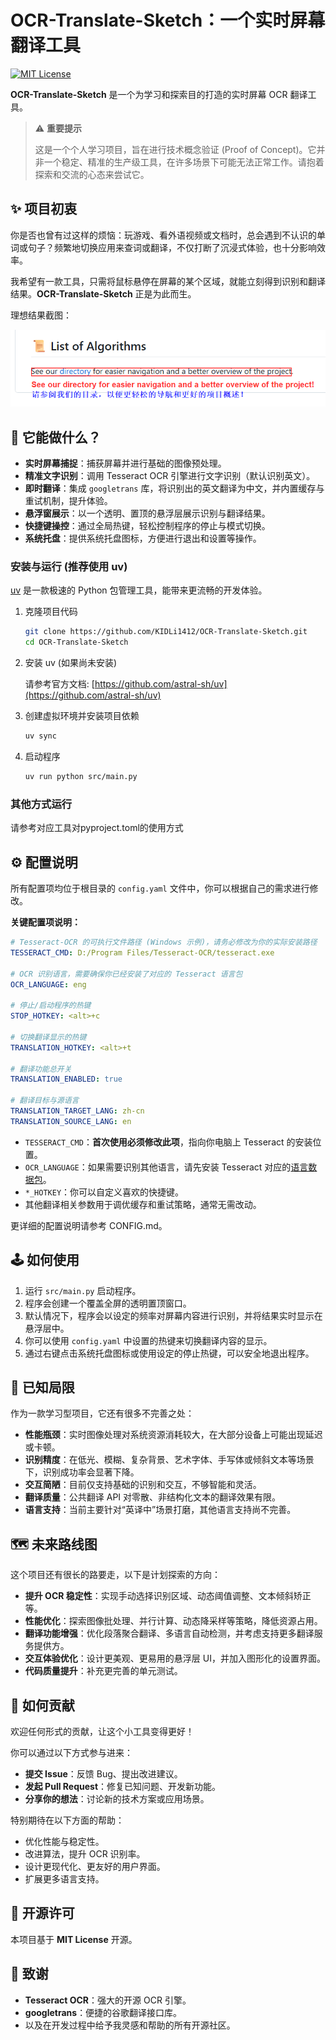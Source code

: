 # OCR-Translate-Sketch：一个实时屏幕翻译工具

[![MIT License](https://img.shields.io/badge/License-MIT-green.svg)](https://github.com/KIDLi1412/OCR-Translate-Sketch/blob/master/LICENSE)

**OCR-Translate-Sketch** 是一个为学习和探索目的打造的实时屏幕 OCR 翻译工具。

> ⚠️ **重要提示**
>
> 这是一个个人学习项目，旨在进行技术概念验证 (Proof of Concept)。它并非一个稳定、精准的生产级工具，在许多场景下可能无法正常工作。请抱着探索和交流的心态来尝试它。

## ✨ 项目初衷

你是否也曾有过这样的烦恼：玩游戏、看外语视频或文档时，总会遇到不认识的单词或句子？频繁地切换应用来查词或翻译，不仅打断了沉浸式体验，也十分影响效率。

我希望有一款工具，只需将鼠标悬停在屏幕的某个区域，就能立刻得到识别和翻译结果。**OCR-Translate-Sketch** 正是为此而生。

理想结果截图：

![Demo PNG](docs/demo.png)

## 🚀 它能做什么？

*   **实时屏幕捕捉**：捕获屏幕并进行基础的图像预处理。
*   **精准文字识别**：调用 Tesseract OCR 引擎进行文字识别（默认识别英文）。
*   **即时翻译**：集成 `googletrans` 库，将识别出的英文翻译为中文，并内置缓存与重试机制，提升体验。
*   **悬浮窗展示**：以一个透明、置顶的悬浮层展示识别与翻译结果。
*   **快捷键操控**：通过全局热键，轻松控制程序的停止与模式切换。
*   **系统托盘**：提供系统托盘图标，方便进行退出和设置等操作。

### 安装与运行 (推荐使用 uv)

[uv](https://github.com/astral-sh/uv) 是一款极速的 Python 包管理工具，能带来更流畅的开发体验。

1. 克隆项目代码
    ```bash
    git clone https://github.com/KIDLi1412/OCR-Translate-Sketch.git
    cd OCR-Translate-Sketch
    ```

2. 安装 uv (如果尚未安装)

    请参考官方文档: [https://github.com/astral-sh/uv](https://github.com/astral-sh/uv)

3. 创建虚拟环境并安装项目依赖
    ```bash
    uv sync
    ```
4. 启动程序
    ```bash
    uv run python src/main.py
    ```

### 其他方式运行
请参考对应工具对pyproject.toml的使用方式

## ⚙️ 配置说明

所有配置项均位于根目录的 `config.yaml` 文件中，你可以根据自己的需求进行修改。

**关键配置项说明：**

```yaml
# Tesseract-OCR 的可执行文件路径 (Windows 示例)，请务必修改为你的实际安装路径
TESSERACT_CMD: D:/Program Files/Tesseract-OCR/tesseract.exe

# OCR 识别语言，需要确保你已经安装了对应的 Tesseract 语言包
OCR_LANGUAGE: eng

# 停止/启动程序的热键
STOP_HOTKEY: <alt>+c

# 切换翻译显示的热键
TRANSLATION_HOTKEY: <alt>+t

# 翻译功能总开关
TRANSLATION_ENABLED: true

# 翻译目标与源语言
TRANSLATION_TARGET_LANG: zh-cn
TRANSLATION_SOURCE_LANG: en
```

*   `TESSERACT_CMD`：**首次使用必须修改此项**，指向你电脑上 Tesseract 的安装位置。
*   `OCR_LANGUAGE`：如果需要识别其他语言，请先安装 Tesseract 对应的[语言数据包](https://github.com/tesseract-ocr/tessdata)。
*   `*_HOTKEY`：你可以自定义喜欢的快捷键。
*   其他翻译相关参数用于调优缓存和重试策略，通常无需改动。

更详细的配置说明请参考 CONFIG.md。

## 🕹️ 如何使用

1.  运行 `src/main.py` 启动程序。
2.  程序会创建一个覆盖全屏的透明置顶窗口。
3.  默认情况下，程序会以设定的频率对屏幕内容进行识别，并将结果实时显示在悬浮层中。
4.  你可以使用 `config.yaml` 中设置的热键来切换翻译内容的显示。
5.  通过右键点击系统托盘图标或使用设定的停止热键，可以安全地退出程序。

## 🚧 已知局限

作为一款学习型项目，它还有很多不完善之处：

*   **性能瓶颈**：实时图像处理对系统资源消耗较大，在大部分设备上可能出现延迟或卡顿。
*   **识别精度**：在低光、模糊、复杂背景、艺术字体、手写体或倾斜文本等场景下，识别成功率会显著下降。
*   **交互简陋**：目前仅支持基础的识别和交互，不够智能和灵活。
*   **翻译质量**：公共翻译 API 对零散、非结构化文本的翻译效果有限。
*   **语言支持**：当前主要针对“英译中”场景打磨，其他语言支持尚不完善。

## 🗺️ 未来路线图

这个项目还有很长的路要走，以下是计划探索的方向：

*   **提升 OCR 稳定性**：实现手动选择识别区域、动态阈值调整、文本倾斜矫正等。
*    **性能优化**：探索图像批处理、并行计算、动态降采样等策略，降低资源占用。
*    **翻译功能增强**：优化段落聚合翻译、多语言自动检测，并考虑支持更多翻译服务提供方。
*    **交互体验优化**：设计更美观、更易用的悬浮层 UI，并加入图形化的设置界面。
*    **代码质量提升**：补充更完善的单元测试。

## 🤝 如何贡献

欢迎任何形式的贡献，让这个小工具变得更好！

你可以通过以下方式参与进来：

*   **提交 Issue**：反馈 Bug、提出改进建议。
*   **发起 Pull Request**：修复已知问题、开发新功能。
*   **分享你的想法**：讨论新的技术方案或应用场景。

特别期待在以下方面的帮助：

*   优化性能与稳定性。
*   改进算法，提升 OCR 识别率。
*   设计更现代化、更友好的用户界面。
*   扩展更多语言支持。

## 📜 开源许可

本项目基于 **MIT License** 开源。

## 🙏 致谢

*   **Tesseract OCR**：强大的开源 OCR 引擎。
*   **googletrans**：便捷的谷歌翻译接口库。
*   以及在开发过程中给予我灵感和帮助的所有开源社区。
